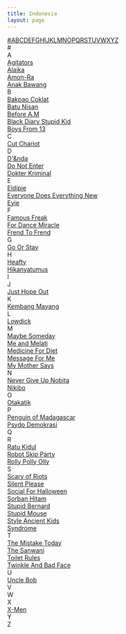 ```yaml
---
title: Indonesia
layout: page
---
```


<div class='tml'>
<div class='t-apb'>
<a href='#%23'>#</a><a href='#A'>A</a><a href='#B'>B</a><a href='#C'>C</a><a href='#D'>D</a><a href='#E'>E</a><a href='#F'>F</a><a href='#G'>G</a><a href='#H'>H</a><a href='#I'>I</a><a href='#J'>J</a><a href='#K'>K</a><a href='#L'>L</a><a href='#M'>M</a><a href='#N'>N</a><a href='#O'>O</a><a href='#P'>P</a><a href='#Q'>Q</a><a href='#R'>R</a><a href='#S'>S</a><a href='#T'>T</a><a href='#U'>U</a><a href='#V'>V</a><a href='#W'>W</a><a href='#X'>X</a><a href='#Y'>Y</a><a href='#Z'>Z</a>
</div>
  
<div class='t-wrap'>
  
<div class='t-group'>
<div class='t-head'>
<a name='#'>#</a>
</div>

<!-- KODE IN HERE -->
</div>


<div class='t-group'>
<div class='t-head'>
<a name='A'>A</a>
</div>

<div class='t-item'>
<div class='t-title'>
<a title='Agitators' href='/artist/agitators'>Agitators</a>
</div>
</div>
<div class='t-item'>
<div class='t-title'>
<a title='Alaika' href='/artist/alaika'>Alaika</a>
</div>
</div>
<div class='t-item'>
<div class='t-title'>
<a title='Amon-Ra' href='/artist/amonra'>Amon-Ra</a>
</div>
</div>
<div class='t-item'>
<div class='t-title'>
<a title='Anak Bawang' href='/artist/anakbawang'>Anak Bawang</a>
</div>
</div>
</div>


<div class='t-group'>
<div class='t-head'>
<a name='B'>B</a>
</div>

<div class='t-item'>
<div class='t-title'>
<a title='Bakpao Coklat' href='/artist/bakpaocoklat'>Bakpao Coklat</a>
</div>
</div>
<div class='t-item'>
<div class='t-title'>
<a title='Batu Nisan' href='/artist/batunisan'>Batu Nisan</a>
</div>
</div>
<div class='t-item'>
<div class='t-title'>
<a title='Before A.m' href='/artist/befoream'>Before A.M</a>
</div>
</div>
<div class='t-item'>
<div class='t-title'>
<a title='Black Diary Stupid Kid' href='/artist/blackdiarystupidkid'>Black Diary Stupid Kid</a>
</div>
</div>
<div class='t-item'>
<div class='t-title'>
<a title='Boys From 13' href='/artist/boysfrom13'>Boys From 13</a>
</div>
</div>
</div>


<div class='t-group'>
<div class='t-head'>
<a name='C'>C</a>
</div>

<div class='t-item'>
<div class='t-title'>
<a title='Cut Chariot' href='/artist/cutchariot'>Cut Chariot</a>
</div>
</div>
</div>


<div class='t-group'>
<div class='t-head'>
<a name='D'>D</a>
</div>

<div class='t-item'>
<div class='t-title'>
<a title="D'&nda" href='/artist/dandnda'>D'&nda</a>
</div>
</div>
<div class='t-item'>
<div class='t-title'>
<a title="Do Not Enter" href='/artist/donotenter'>Do Not Enter</a>
</div>
</div>
<div class='t-item'>
<div class='t-title'>
<a title='Dokter Kriminal' href='/artist/dokterkriminal'>Dokter Kriminal</a>
</div>
</div>
</div>


<div class='t-group'>
<div class='t-head'>
<a name='E'>E</a>
</div>

<div class='t-item'>
<div class='t-title'>
<a title='Eldipie' href='/artist/eldipie'>Eldipie</a>
</div>
</div>
<div class='t-item'>
<div class='t-title'>
<a title='Everyone Does Everything New' href='/artist/everyonedoeseverythingnew'>Everyone Does Everything New</a>
</div>
</div>
<div class='t-item'>
<div class='t-title'>
<a title='Eyie' href='/artist/eyie'>Eyie</a>
</div>
</div>
</div>


<div class='t-group'>
<div class='t-head'>
<a name='F'>F</a>
</div>

<div class='t-item'>
<div class='t-title'>
<a title='Famous Freak' href='/artist/famousfreak'>Famous Freak</a>
</div>
</div>
<div class='t-item'>
<div class='t-title'>
<a title='For Dance Miracle' href='/artist/fordancemiracle'>For Dance Miracle</a>
</div>
</div>
<div class='t-item'>
<div class='t-title'>
<a title='Frend To Frend' href='/artist/frendtofrend'>Frend To Frend</a>
</div>
</div>
</div>


<div class='t-group'>
<div class='t-head'>
<a name='G'>G</a>
</div>

<div class='t-item'>
<div class='t-title'>
<a title='Go Or Stay' href='/artist/goorstay'>Go Or Stay</a>
</div>
</div>
</div>


<div class='t-group'>
<div class='t-head'>
<a name='H'>H</a>
</div>

<div class='t-item'>
<div class='t-title'>
<a title='Heafty' href='/artist/heafty'>Heafty</a>
</div>
</div>
<div class='t-item'>
<div class='t-title'>
<a title='Hikanyatumus' href='/artist/hikanyatumus'>Hikanyatumus</a>
</div>
</div>
</div>


<div class='t-group'>
<div class='t-head'>
<a name='I'>I</a>
</div>

<!-- KODE IN HERE -->
</div>


<div class='t-group'>
<div class='t-head'>
<a name='J'>J</a>
</div>

<div class='t-item'>
<div class='t-title'>
<a title='Just Hope Out' href='/artist/justhopeout'>Just Hope Out</a>
</div>
</div>
</div>


<div class='t-group'>
<div class='t-head'>
<a name='K'>K</a>
</div>

<div class='t-item'>
<div class='t-title'>
<a title='Kembang Mayang' href='/artist/kembangmayang'>Kembang Mayang</a>
</div>
</div>
</div>


<div class='t-group'>
<div class='t-head'>
<a name='L'>L</a>
</div>

<div class='t-item'>
<div class='t-title'>
<a title='Lowdick' href='/artist/lowdick'>Lowdick</a>
</div>
</div>
</div>


<div class='t-group'>
<div class='t-head'>
<a name='M'>M</a>
</div>

<div class='t-item'>
<div class='t-title'>
<a title='Maybe Someday' href='/artist/maybesomeday'>Maybe Someday</a>
</div>
</div>
<div class='t-item'>
<div class='t-title'>
<a title='Me and Melati' href='/artist/meandmelati'>Me and Melati</a>
</div>
</div>
<div class='t-item'>
<div class='t-title'>
<a title='Medicine For Diet' href='/artist/medicinefordiet'>Medicine For Diet</a>
</div>
</div>
<div class='t-item'>
<div class='t-title'>
<a title='Message For Me' href='/artist/messageforme'>Message For Me</a>
</div>
</div>
<div class='t-item'>
<div class='t-title'>
<a title='My Mother Says' href='/artist/mymothersays'>My Mother Says</a>
</div>
</div>
</div>


<div class='t-group'>
<div class='t-head'>
<a name='N'>N</a>
</div>

<div class='t-item'>
<div class='t-title'>
<a title='Never Give Up Nobita' href='/artist/nevergiveupnobita'>Never Give Up Nobita</a>
</div>
</div>
<div class='t-item'>
<div class='t-title'>
<a title='Nikibo' href='/artist/nikibo'>Nikibo</a>
</div>
</div>
</div>


<div class='t-group'>
<div class='t-head'>
<a name='O'>O</a>
</div>

<div class='t-item'>
<div class='t-title'>
<a title='Otakatik' href='/artist/otakatik'>Otakatik</a>
</div>
</div>
</div>


<div class='t-group'>
<div class='t-head'>
<a name='P'>P</a>
</div>

<div class='t-item'>
<div class='t-title'>
<a title='Penguin of Madagascar' href='/artist/penguinofmadagascar'>Penguin of Madagascar</a>
</div>
</div>
<div class='t-item'>
<div class='t-title'>
<a title='Psydo Demokrasi' href='/artist/psydodemokrasi'>Psydo Demokrasi</a>
</div>
</div>
</div>


<div class='t-group'>
<div class='t-head'>
<a name='Q'>Q</a>
</div>

<!-- KODE IN HERE -->
</div>


<div class='t-group'>
<div class='t-head'>
<a name='R'>R</a>
</div>

<div class='t-item'>
<div class='t-title'>
<a title='Ratu Kidul' href='/artist/ratukidul'>Ratu Kidul</a>
</div>
</div>
<div class='t-item'>
<div class='t-title'>
<a title='Robot Skip Party' href='/artist/robotskipparty'>Robot Skip Party</a>
</div>
</div>
<div class='t-item'>
<div class='t-title'>
<a title='Rolly Polly Olly' href='/artist/rollypollyolly'>Rolly Polly Olly</a>
</div>
</div>
</div>


<div class='t-group'>
<div class='t-head'>
<a name='S'>S</a>
</div>

<div class='t-item'>
<div class='t-title'>
<a title='Scary of Riots' href='/artist/scaryofriots'>Scary of Riots</a>
</div>
</div>
<div class='t-item'>
<div class='t-title'>
<a title='Silent Please' href='/artist/silentplease'>Silent Please</a>
</div>
</div>
<div class='t-item'>
<div class='t-title'>
<a title='Social For Halloween' href='/artist/socialforhalloween'>Social For Halloween</a>
</div>
</div>
<div class='t-item'>
<div class='t-title'>
<a title='Sorban Hitam' href='/artist/sorbanhitam'>Sorban Hitam</a>
</div>
</div>
<div class='t-item'>
<div class='t-title'>
<a title='Stupid Bernard' href='/artist/stupidbernard'>Stupid Bernard</a>
</div>
</div>
<div class='t-item'>
<div class='t-title'>
<a title='Stupid Mouse' href='/artist/stupidmouse'>Stupid Mouse</a>
</div>
</div>
<div class='t-item'>
<div class='t-title'>
<a title='Style Ancient Kids' href='/artist/styleancientkids'>Style Ancient Kids</a>
</div>
</div>
<div class='t-item'>
<div class='t-title'>
<a title='Syndrome' href='/artist/syndrome'>Syndrome</a>
</div>
</div>
</div>


<div class='t-group'>
<div class='t-head'>
<a name='T'>T</a>
</div>

<div class='t-item'>
<div class='t-title'>
<a title='The Mistake Today' href='/artist/themistaketoday'>The Mistake Today</a>
</div>
</div>
<div class='t-item'>
<div class='t-title'>
<a title='The Sanwani' href='/artist/thesanwani'>The Sanwani</a>
</div>
</div>
<div class='t-item'>
<div class='t-title'>
<a title='Toilet Rules' href='/artist/toiletrules'>Toilet Rules</a>
</div>
</div>
<div class='t-item'>
<div class='t-title'>
<a title='Twinkle And Bad Face' href='/artist/twinkleandbadface'>Twinkle And Bad Face</a>
</div>
</div>
</div>


<div class='t-group'>
<div class='t-head'>
<a name='U'>U</a>
</div>

<div class='t-item'>
<div class='t-title'>
<a title='Uncle Bob' href='/artist/unclebob'>Uncle Bob</a>
</div>
</div>
</div>


<div class='t-group'>
<div class='t-head'>
<a name='V'>V</a>
</div>


</div>


<div class='t-group'>
<div class='t-head'>
<a name='W'>W</a>
</div>

<!-- KODE IN HERE -->
</div>


<div class='t-group'>
<div class='t-head'>
<a name='X'>X</a>
</div>

<div class='t-item'>
<div class='t-title'>
<a title='X-Men' href='/artist/xmen'>X-Men</a>
</div>
</div>
</div>


<div class='t-group'>
<div class='t-head'>
<a name='Y'>Y</a>
</div>

<!-- KODE IN HERE -->
</div>


<div class='t-group'>
<div class='t-head'>
<a name='Z'>Z</a>
</div>

<!-- KODE IN HERE -->
</div>

</div>
</div>

